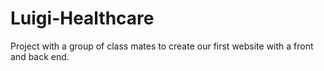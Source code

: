 # Luigi-Healthcare
Project with a group of class mates to create our first website with a front and back end. 
